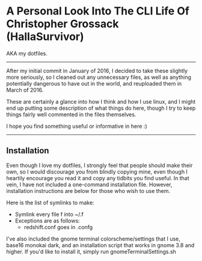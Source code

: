# A Personal Look Into The CLI Life Of Christopher Grossack (HallaSurvivor)

AKA my dotfiles.

---

After my initial commit in January of 2016, I decided to take these slightly more seriously, so I cleaned out any unnecessary files, as well as anything potentially dangerous to have out in the world, and reuploaded them in March of 2016.

These are certainly a glance into how I think and how I use linux, and I might end up putting some description of what things do here, though I try to keep things fairly well commented in the files themselves.

I hope you find something useful or informative in here :)

---

## Installation

Even though I love my dotfiles, I strongly feel that people should make their own, so I would discourage you from blindly copying mine, even though I heartily encourage you read it and copy any tidbits you find useful.
In that vein, I have not included a one-command installation file. However, installation instructions are below for those who wish to use them.

Here is the list of symlinks to make:

+ Symlink every file f into ~/.f
+ Exceptions are as follows:
  + redshift.conf goes in .confg

I've also included the gnome terminal colorscheme/settings that I use, base16 monokai dark, and an installation script that works in gnome 3.8 and higher. If you'd like to install it, simply run gnomeTerminalSettings.sh
